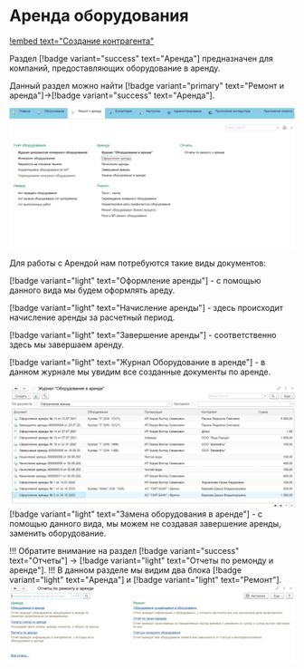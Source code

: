 # Аренда оборудования

[!embed text="Создание контрагента"](https://youtu.be/4QIYiwfqQ7Y)

Раздел [!badge variant="success" text="Аренда"] предназначен для компаний, предоставляющих оборудование в аренду.

Данный раздел можно найти [!badge variant="primary" text="Ремонт и аренда"]->[!badge variant="success" text="Аренда"].

![](\images\аренда\основное.jpg)

Для работы с Арендой нам потребуются такие виды документов:

[!badge variant="light" text="Оформление аренды"] - с помощью данного вида мы будем оформлять ареду. 

[!badge variant="light" text="Начисление аренды"] - здесь происходит начисление аренды за расчетный период.

[!badge variant="light" text="Завершение аренды"] - соответственно здесь мы завершаем аренду.

[!badge variant="light" text="Журнал Оборудование в аренде"] - в данном журнале мы увидим все созданные документы по аренде.

![](\images\аренда\основное1.jpg)
[!badge variant="light" text="Замена оборудования в аренде"] - с помощью данного вида, мы можем не создавая завершение аренды, заменить оборудование.

!!! Обратите внимание на раздел [!badge variant="success" text="Отчеты"] -> [!badge variant="light" text="Отчеты по ремонду и аренде"].
!!!
В данном разделе мы видим два блока [!badge variant="light" text="Аренда"] и [!badge variant="light" text="Ремонт"].
![](\images\аренда\основное3.jpg)






